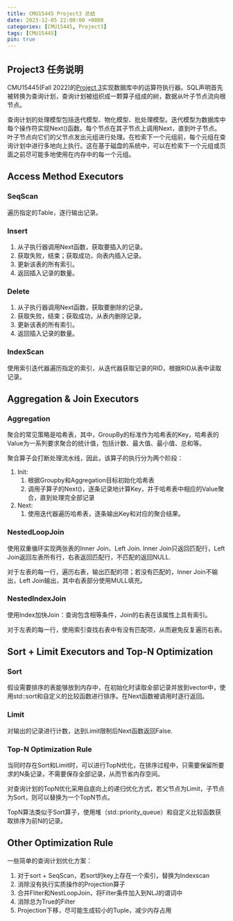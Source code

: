 ```yaml
---
title: CMU15445 Project3 总结
date: 2023-12-05 22:00:00 +0800
categories: [CMU15445, Project3]
tags: [CMU15445]
pin: true
---
```


## Project3 任务说明
CMU15445(Fall 2022)的[Project 3](https://15445.courses.cs.cmu.edu/fall2022/project3/)实现数据库中的运算符执行器。SQL声明首先被转换为查询计划，查询计划被组织成一颗算子组成的树，数据从叶子节点流向根节点。

查询计划的处理模型包括迭代模型、物化模型、批处理模型。迭代模型为数据库中每个操作符实现Next()函数。每个节点在其子节点上调用Next，直到叶子节点。叶子节点向它们的父节点发出元组进行处理。在检索下一个元组前，每个元组在查询计划中进行多地向上执行。这在基于磁盘的系统中，可以在检索下一个元组或页面之前尽可能多地使用在内存中的每一个元组。

## Access Method Executors
### SeqScan
遍历指定的Table，逐行输出记录。

### Insert
1. 从子执行器调用Next函数，获取要插入的记录。
2. 获取失败，结束；获取成功，向表内插入记录。
3. 更新该表的所有索引。
4. 返回插入记录的数量。

### Delete
1. 从子执行器调用Next函数，获取要删除的记录。
2. 获取失败，结束；获取成功，从表内删除记录。
3. 更新该表的所有索引。
4. 返回插入记录的数量。

### IndexScan
使用索引迭代器遍历指定的索引，从迭代器获取记录的RID，根据RID从表中读取记录。

## Aggregation & Join Executors
### Aggregation
聚合的常见策略是哈希表，其中，GroupBy的标准作为哈希表的Key，哈希表的Value为一系列要求聚合的统计值，包括计数、最大值、最小值、总和等。

聚合算子会打断处理流水线，因此，该算子的执行分为两个阶段：  
1. Init:
   1. 根据Groupby和Aggregation目标初始化哈希表
   2. 调用子算子的Next()，逐条记录地计算Key，并于哈希表中相应的Value聚合，直到处理完全部记录
2. Next:
   1. 使用迭代器遍历哈希表，逐条输出Key和对应的聚合结果。

### NestedLoopJoin
使用双重循环实现两张表的Inner Join、Left Join. Inner Join只返回匹配行，Left Join返回左表所有行，右表返回匹配行，不匹配的返回NULL.

对于左表的每一行，遍历右表，输出匹配的项；若没有匹配的，Inner Join不输出，Left Join输出，其中右表部分使用MULL填充。

### NestedIndexJoin
使用Index加快Join：查询包含相等条件，Join的右表在该属性上具有索引。

对于左表的每一行，使用索引查找右表中有没有匹配项，从而避免反复遍历右表。

## Sort + Limit Executors and Top-N Optimization
### Sort
假设需要排序的表能够放到内存中，在初始化时读取全部记录并放到vector中，使用std::sort和自定义的比较函数进行排序。在Next函数被调用时逐行返回。

### Limit
对输出的记录进行计数，达到Limit限制后Next函数返回False.

### Top-N Optimization Rule
当同时存在Sort和Limit时，可以进行TopN优化，在排序过程中，只需要保留所要求的N条记录，不需要保存全部记录，从而节省内存空间。

对查询计划的TopN优化采用自底向上的递归优化方式，若父节点为Limit，子节点为Sort，则可以替换为一个TopN节点。

TopN算法类似于Sort算子，使用堆（std::priority_queue）和自定义比较函数获取排序为前N的记录。

## Other Optimization Rule
一些简单的查询计划优化方案：
1. 对于sort + SeqScan，若sort的key上存在一个索引，替换为Indexscan
2. 消除没有执行实质操作的Projection算子
3. 合并Fliter和NestLoopJoin，将Filter条件加入到NLJ的谓词中
4. 消除总为True的Filter
5. Projection下移，尽可能生成较小的Tuple，减少内存占用
